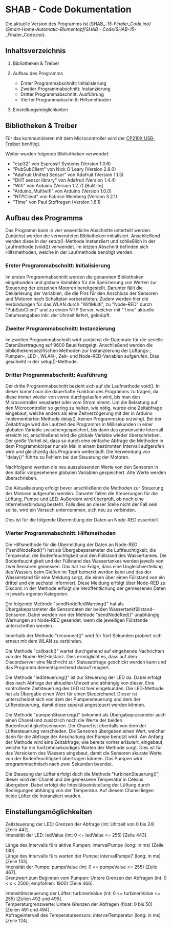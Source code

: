 # SHAB - Code Dokumentation

Die aktuelle Version des Programms ist [SHAB_-_15_-_Finaler_Code.ino](Smart-Home-Automatic-Blumentopf/SHAB - Code/SHAB_-_15_-_Finaler_Code.ino).

## Inhaltsverzeichnis

1. Bibliotheken & Treiber

2. Aufbau des Programms
    - Erster Programmabschnitt: Initialisierung 
    - Zweiter Programmabschnitt: Instanzierung
    - Dritter Programmabschnitt: Ausführung
    - Vierter Programmabschnitt: Hilfsmethoden
    
3. Einstellungsmöglichkeiten



## Bibliotheken & Treiber

Für das kommunizieren mit dem Microcontroller wird der [CP210X USB-Treiber](https://dl.espressif.com/dl/package_esp32_index.json) benötigt.

Weiter wurden folgende Bibiliotheken verwendet:
- "esp32" von Espressif Systems (Version 1.0.6)
- "PubSubClient" von Nick O'Leary (Version 2.8.0)
- "Adafruit Unified Sensor" von Adafruit (Version 1.1.5)
- "DHT sensor library" von Adafruit (Version 1.4.4)
- "Wifi" von Arduino (Version 1.2.7) [Bulit-In]
- "Arduino_Multiwifi" von Arduino (Version 1.0.0)
- "NTPClient" von Fabrice Weinberg (Version 3.2.1)
- "Time" von Paul Stoffregen (Version 1.6.1)

## Aufbau des Programms
Das Programm kann in vier wesentliche Abschnitte unterteilt werden. Zunächst werden die verwendeten Bibliotheken initialisiert. Anschließend werden diese in der setup()-Methode Instanziiert und schließlich in der Laufmethode (void()) verwendet. Im letzten Abschnitt befinden sich Hilfsmethoden, welche in der Laufmethode benötigt werden.  

### Erster Programmabschnitt: Initialisierung 
Im ersten Programmabschnitt werden die genannten Bibliotheken eingebunden und globale Variablen für die Speicherung von Werten zur Steuerung der einzelnen Motoren bereitgestellt. Darunter fällt die Deklarierung der Variablen, die die Pins für den Anschluss der Sensoren und Motoren nach Schaltplan vorbereiteten. Zudem werden hier die Verbindungen für das WLAN durch "WifiMulti", zu "Node-RED" durch "PubSubClient" und zu einem NTP Server, welcher mit "Time" aktuelle Datumsangaben inkl. der Uhrzeit liefert, geknüpft.  

### Zweiter Programmabschnitt: Instanzierung
Im zweiten Programmabschnitt wird zunächst die Datenrate für die serielle Datenübertragung auf 9600 Baud festgelgt. Anschließend werden die bibliothekenspezifischen Methoden zur Instanziierung der Lüftungs-, Pumpen-, LED-, WLAN-, Zeit- und Node-RED-Variablen aufgerufen. Dies geschieht in der setup()-Methode.  

### Dritter Programmabschnitt: Ausführung
Der dritte Programmabschnitt bezieht sich auf die Laufmethode void(). In dieser kommt nun die dauerhafte Funktion des Programms zu tragen, da diese immer wieder von vorne durchgelaufen wird, bis man den Microcontroller neustartet oder vom Strom nimmt. Um die Belastung auf den Microcontroller so gering zu halten, wie nötig, wurde eine Zeitabfrage eingebaut, welche anders als eine Zeitverzögerung mit der in Arduino implementierten Methode delay(), keinen Programmstop erzwingt. Bei der Zeitabfrage wird die Laufzeit des Programms in Millisekunden in einer globalen Variable zwischengespeichert, bis dann das gewünschte Intervall erreicht ist, anschließend wird die globale Variable wieder überschrieben. Der große Vorteil ist, dass so durch eine einfache Abfrage die Methoden in dem Programmkörper nur ein Mal in einem bestimmten Intervall aufgerufen wird und gleichzeitg das Programm weiterläuft. Die Verwendung von "delay()" führte zu Fehlern bei der Steuerung der Motoren.  

Nachfolgend werden die neu auszulesenden Werte von den Sensoren in den dafür vorgesehenen globalen Variablen gespeichert. Alte Werte werden überschrieben.  

Die Aktualisierung erfolgt bevor anschließend die Methoden zur Steuerung der Motoren aufgerufen werden. Darunter fallen die Steuerungen für die Lüftung, Pumpe und LED. Außerdem wird überprüft, ob noch eine Internetverbindung besteht. Falls dies an dieser Stelle nicht der Fall sein sollte, wird ein Versuch unternommen, sich neu zu verbinden.  

Dies ist für die folgende Übermittlung der Daten an Node-RED essentiell.  



### Vierter Programmabschnitt: Hilfsmethoden
Die Hilfsmethode für die Übermittlung der Daten an Node-RED ("sendNodeRed()") hat als Übergabeparameter die Luftfeuchtigkeit, die Temperatur, die Bodenfeuchtigkeit und den Füllstand des Wassertankes. Die Bodenfeuchtigkeit und der Füllstand des Wassertankes werden jeweils von zwei Sensoren gemessen. Das hat zur Folge, dass eine Ungleichverteilung des Wassers beim Gießen im Topf bemerkt werden kann und das der Wasserstand für eine Meldung sorgt, die einen über einen Füllstand von ein drittel und ein sechstel informiert. Diese Meldung erfolgt über Node-RED zu Discord. In der Methode erfolgt die Veröffentlichung der gemessenen Daten in jeweils eigenen Kategorien.  

Die folgende Methode "sendNodeRedWarning()" hat als Übergabeparameter die Sensordaten der beiden Wassertankfüllstand-Sensoren. Dabei werden von der Mehtode "sendNodeRed()" unabhängig Warnungen an Node-RED gesendet, wenn die jeweiligen Füllstände unterschritten werden.  

Innerhalb der Methode "reconnect()" wird für fünf Sekunden probiert sich erneut mit dem WLAN zu verbinden.  

Die Methode "callback()" wartet durchgehend auf eingehende Nachrichten von der Noder-RED-Instanz. Dies ermöglicht es, dass auf dem Discordserver eine Nachricht zur Statusabfrage geschickt werden kann und das Programm dementsprechend darauf reagiert.  

Die Methode "ledSteuerung()" ist zur Steuerung der LED da. Dabei erfolgt dies nach Abfrage der aktuellen Uhrzeit und abhängig von dieser. Eine kontrollierte Zeitsteuerung der LED ist hier eingebunden. Die LED-Methode hat als Übergabe einen Wert für einen Steuerchanel. Dieser ist unterscheidet sich von dem der Pumpensteuerung und dem der Lüftersteuerung, damit diese separat angesteuert werden können.  

Die Methode "pumpenSteuerung()" bekommt als Übergabeprarameter auch einen Chanel und zusätzlich noch die Werte der beiden Bodenfeuchtigkeitssensoren. Der Chanel ist ebenfalls von dem der Lüftersteuerung verschieden. Die Sensoren übergeben einen Wert, welcher dann für die Abfrage der Anschaltung der Pumpe benutzt wird. Am Anfang der Methode wird eine Zeitabfrage, wie bereits vorher erläutert, eingebaut, welche für ein fünfzehnsekündiges Warten der Methode sorgt. Dies ist für das Versickern des Wassers eingebaut, damit die Sensoren akurate Werte von der Bodenfeuchtigkeit übertragen können. Das Pumpen wird programmtechnisch nach zwei Sekunden beendet.  

Die Steueung der Lüfter erfolgt duch die Methode "turbinenSteuerung()", dieser wird der Chanel und die gemessene Temperatur in Celsius übergeben.
Dabei erfolgt die Intesitätseintstellung der Lüftung durch Bedingungen abhängig von der Temperatur. Auf diesem Chanel liegen beide Lüfter die Instanziiert wurden.  



## Einstellungsmöglichkeiten

Zeitsteuerung der LED: Grenzen der Abfrage (int: Uhrzeit von 0 bis 24) [Zeile 442].  
Intensität der LED: ledValue (int: 0 <= ledValue <= 255) [Zeile 443].  

Länge des Intervalls fürs aktive Pumpen: intervalPumpe (long: in ms) [Zeile 130].  
Länge des Intervalls fürs warten der Pumpe: intervalPumpe7 (long: in ms) [Zeile 133].  
Intensität der Pumpe: pumpeValue (int: 0 <= pumpeValue <= 255) [Zeile 467].  
Grenzwert zum Beginnen vom Pumpen: Untere Grenzen der Abfragen (int: 0 < x < 2500; empfohlen: 1900) [Zeile 466]. 

Intensitätssteuerung der Lüfter: turbinenValue (int: 0 <= turbinenValue <= 255) [Zeilen 492 und 495].  
Temperaturgrenzwerte: Untere Grenzen der Abfragen (float: 0 bis 50) [Zeilen 491 und 494].  
Abfrageintervall des Temperatursensors: intervalTemperatur (long: in ms) [Zeile 124].  
